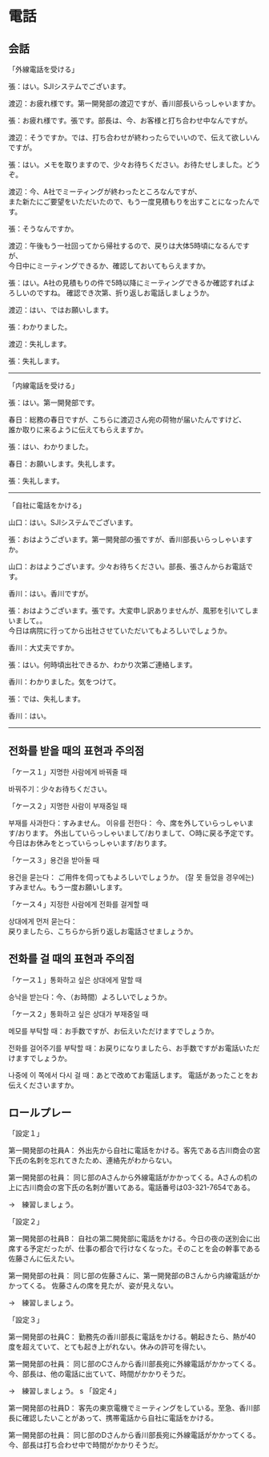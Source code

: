 電話
===

会話
---

「外線電話を受ける」

張：はい。SJIシステムでございます。

渡辺：お疲れ様です。第一開発部の渡辺ですが、香川部長いらっしゃいますか。

張：お疲れ様です。張です。部長は、今、お客様と打ち合わせ中なんですが。

渡辺：そうですか。では、打ち合わせが終わったらでいいので、伝えて欲しいんですが。

張：はい。メモを取りますので、少々お待ちください。お待たせしました。どうぞ。

渡辺：今、A社でミーティングが終わったところなんですが、  
また新たにご要望をいただいたので、もう一度見積もりを出すことになったんです。

張：そうなんですか。

渡辺：午後もう一社回ってから帰社するので、戻りは大体5時頃になるんですが、  
今日中にミーティングできるか、確認しておいてもらえますか。

張：はい。A社の見積もりの件で5時以降にミーティングできるか確認すればよろしいのですね。
確認でき次第、折り返しお電話しましょうか。

渡辺：はい、ではお願いします。

張：わかりました。

渡辺：失礼します。

張：失礼します。

---

「内線電話を受ける」

張：はい。第一開発部です。

春日：総務の春日ですが、こちらに渡辺さん宛の荷物が届いたんですけど、  
誰か取りに来るように伝えてもらえますか。

張：はい、わかりました。

春日：お願いします。失礼します。

張：失礼します。

---

「自社に電話をかける」

山口：はい。SJIシステムでございます。

張：おはようございます。第一開発部の張ですが、香川部長いらっしゃいますか。

山口：おはようございます。少々お待ちください。部長、張さんからお電話です。

香川：はい。香川ですが。

張：おはようございます。張です。大変申し訳ありませんが、風邪を引いてしまいまして。。  
今日は病院に行ってから出社させていただいてもよろしいでしょうか。

香川：大丈夫ですか。

張：はい。何時頃出社できるか、わかり次第ご連絡します。

香川：わかりました。気をつけて。

張：では、失礼します。

香川：はい。

---

전화를 받을 때의 표현과 주의점
---

「ケース１」지명한 사람에게 바꿔줄 때

바꿔주기：少々お待ちください。

「ケース２」지명한 사람이 부재중일 때

부재를 사과한다：すみません。
이유를 전한다：
今、席を外していらっしゃいます/おります。
外出していらっしゃいまして/おりまして、○時に戻る予定です。
今日はお休みをとっていらっしゃいます/おります。

「ケース３」용건을 받아둘 때

용건을 묻는다：
ご用件を伺ってもよろしいでしょうか。
(잘 못 들었을 경우에는)すみません。もう一度お願いします。

「ケース４」지정한 사람에게 전화를 걸게할 때

상대에게 먼저 묻는다：   
戻りましたら、こちらから折り返しお電話させましょうか。

전화를 걸 때의 표현과 주의점
---

「ケース１」통화하고 싶은 상대에게 말할 때

승낙을 받는다：今、（お時間）よろしいでしょうか。

「ケース２」통화하고 싶은 상대가 부재중일 때

메모를 부탁할 때：お手数ですが、お伝えいただけますでしょうか。

전화를 걸어주기를 부탁할 때：お戻りになりましたら、お手数ですがお電話いただけますでしょうか。

나중에 이 쪽에서 다시 걸 때：あとで改めてお電話します。
電話があったことをお伝えくださいますか。

ロールプレー
---

「設定１」

第一開発部の社員A：
外出先から自社に電話をかける。客先である古川商会の宮下氏の名刺を忘れてきたため、連絡先がわからない。

第一開発部の社員：
同じ部のAさんから外線電話がかかってくる。Aさんの机の上に古川商会の宮下氏の名刺が置いてある。電話番号は03-321-7654である。

→　練習しましょう。

「設定２」

第一開発部の社員B：
自社の第二開発部に電話をかける。今日の夜の送別会に出席する予定だったが、仕事の都合で行けなくなった。そのことを会の幹事である佐藤さんに伝えたい。

第一開発部の社員：
同じ部の佐藤さんに、第一開発部のBさんから内線電話がかかってくる。
佐藤さんの席を見たが、姿が見えない。

→　練習しましょう。

「設定３」

第一開発部の社員C：
勤務先の香川部長に電話をかける。朝起きたら、熱が40度を超えていて、とても起き上がれない。休みの許可を得たい。

第一開発部の社員：
同じ部のCさんから香川部長宛に外線電話がかかってくる。今、部長は、他の電話に出ていて、時間がかかりそうだ。

→　練習しましょう。
s
「設定４」

第一開発部の社員D：
客先の東京電機でミーティングをしている。至急、香川部長に確認したいことがあって、携帯電話から自社に電話をかける。

第一開発部の社員：
同じ部のDさんから香川部長宛に外線電話がかかってくる。今、部長は打ち合わせ中で時間がかかりそうだ。



